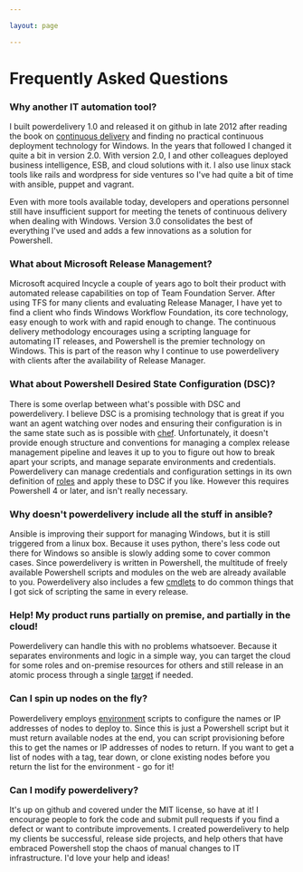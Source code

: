 ```yaml
---

layout: page

---
```


# Frequently Asked Questions

### Why another IT automation tool?

I built powerdelivery 1.0 and released it on github in late 2012 after reading the book on [continuous delivery](https://www.thoughtworks.com/continuous-delivery) and finding no practical continuous deployment technology for Windows. In the years that followed I changed it quite a bit in version 2.0. With version 2.0, I and other colleagues deployed business intelligence, ESB, and cloud solutions with it. I also use linux stack tools like rails and wordpress for side ventures so I've had quite a bit of time with ansible, puppet and vagrant. 

Even with more tools available today, developers and operations personnel still have insufficient support for meeting the tenets of continuous delivery when dealing with Windows. Version 3.0 consolidates the best of everything I've used and adds a few innovations as a solution for Powershell.

### What about Microsoft Release Management?

Microsoft acquired Incycle a couple of years ago to bolt their product with automated release capabilities on top of Team Foundation Server. After using TFS for many clients and evaluating Release Manager, I have yet to find a client who finds Windows Workflow Foundation, its core technology, easy enough to work with and rapid enough to change. The continuous delivery methodology encourages using a scripting language for automating IT releases, and Powershell is the premier technology on Windows. This is part of the reason why I continue to use powerdelivery with clients after the availability of Release Manager.

### What about Powershell Desired State Configuration (DSC)?

There is some overlap between what's possible with DSC and powerdelivery. I believe DSC is a promising technology that is great if you want an agent watching over nodes and ensuring their configuration is in the same state such as is possible with [chef](https://www.chef.io). Unfortunately, it doesn't provide enough structure and conventions for managing a complex release management pipeline and leaves it up to you to figure out how to break apart your scripts, and manage separate environments and credentials. Powerdelivery can manage credentials and configuration settings in its own definition of [roles](roles.html) and apply these to DSC if you like. However this requires Powershell 4 or later, and isn't really necessary.

### Why doesn't powerdelivery include all the stuff in ansible?

Ansible is improving their support for managing Windows, but it is still triggered from a linux box. Because it uses python, there's less code out there for Windows so ansible is slowly adding some to cover common cases. Since powerdelivery is written in Powershell, the multitude of freely available Powershell scripts and modules on the web are already available to you. Powerdelivery also includes a few [cmdlets](reference.html#cmdlets) to do common things that I got sick of scripting the same in every release.

### Help! My product runs partially on premise, and partially in the cloud!

Powerdelivery can handle this with no problems whatsoever. Because it separates environments and logic in a simple way, you can target the cloud for some roles and on-premise resources for others and still release in an atomic process through a single [target](targets.html) if needed.

### Can I spin up nodes on the fly?

Powerdelivery employs [environment](environments.html) scripts to configure the names or IP addresses of nodes to deploy to. Since this is just a Powershell script but it must return available nodes at the end, you can script provisioning before this to get the names or IP addresses of nodes to return. If you want to get a list of nodes with a tag, tear down, or clone existing nodes before you return the list for the environment - go for it!

### Can I modify powerdelivery?

It's up on github and covered under the MIT license, so have at it! I encourage people to fork the code and submit pull requests if you find a defect or want to contribute improvements. I created powerdelivery to help my clients be successful, release side projects, and help others that have embraced Powershell stop the chaos of manual changes to IT infrastructure. I'd love your help and ideas!